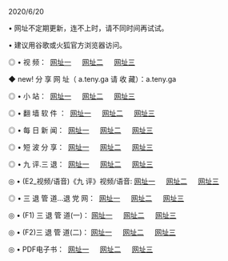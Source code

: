 <p>2020/6/20
<p>• 网址不定期更新，连不上时，请不同时间再试试。
<p>• 建议用谷歌或火狐官方浏览器访问。
<p>◎ • 视 频： 
<a href="http://pad.hdfmradio.com/" target="_blank">网址一</a> 　 
<a href="http://pcd.hdfmradio.com/" target="_blank">网址二</a> 　 
<a href="http://ptd.hdfmradio.com/b.html" target="_blank">网址三</a>
<p>◆ new! 分 享 网 址（  a.teny.ga 请 收 藏）：a.teny.ga</p>

<p>◎ • 小 站：  
<a href="http://pad.hdfmradio.com/f.html" target="_blank">网址一</a> 　 
<a href="http://pcd.hdfmradio.com/h.html" target="_blank">网址二</a> 　 
<a href="http://ptd.hdfmradio.com/k/" target="_blank">网址三</a></p>
<p>◎ • 翻 墙 软 件 ：  
<a href="http://pad.hdfmradio.com/ff/" target="_blank">网址一</a> 　 
<a href="http://pcd.hdfmradio.com/s/read/a1_nd.html" target="_blank">网址二</a> 　 
<a href="http://ptd.hdfmradio.com/ff/index.html" target="_blank">网址三</a></p>
<p>◎ • 每 日 新 闻：  
<a href="http://pad.hdfmradio.com/day/" target="_blank">网址一</a> 　 
<a href="http://pcd.hdfmradio.com/day/" target="_blank">网址二</a> 　 
<a href="http://ptd.hdfmradio.com/day/index.html" target="_blank">网址三</a></p>
<p>◎ • 短 波 分 享：  
<a href="http://pad.hdfmradio.com/h/" target="_blank">网址一</a> 　 
<a href="http://ptd.hdfmradio.com/h/" target="_blank">网址二</a> 　 
<a href="http://pcd.hdfmradio.com/h/index.html" target="_blank">网址三</a></p>
<p>◎ • 九 评.三 退：  
<a href="http://pad.hdfmradio.com/t/" target="_blank">网址一</a> 　 
<a href="http://pcd.hdfmradio.com/v2/index.html" target="_blank">网址二</a> 　 
<a href="http://ptd.hdfmradio.com/tt/index.html" target="_blank">网址三</a> 　</p>
<p>◎ • (E2_视频/语音)《九 评》视频/语音: 
<a href="http://pcd.hdfmradio.com/7738.html" target="_blank">网址一</a> 　 
<a href="http://pad.hdfmradio.com/7614.html" target="_blank">网址二</a> 　 
<a href="http://ptd.hdfmradio.com/7633.html" target="_blank">网址三</a></p>
<p>◎ • 三 退 管 道...退 党 网：  
<a href="http://pad.hdfmradio.com/go/td1.html" target="_blank">网址一</a> 　 
<a href="http://pcd.hdfmradio.com/go/td2.html" target="_blank">网址二</a> 　 
<a href="http://ptd.hdfmradio.com/go/td3.html" target="_blank">网址三</a></p>
<p>◎ • (F1) 三 退 管 道(一)： 
<a href="http://pad.hdfmradio.com/dd/" target="_blank">网址一</a> 　 
<a href="http://pcd.hdfmradio.com/s/read/a1_tdx.html" target="_blank">网址二</a> 　 
<a href="http://ptd.hdfmradio.com/dd/" target="_blank">网址三</a></p>
<p>◎ • (F2)三 退 管 道(二)： 
<a href="http://pcd.hdfmradio.com/d/" target="_blank">网址一</a> 　 
<a href="http://pad.hdfmradio.com/d/index.html" target="_blank">网址二</a> 　 
<a href="http://ptd.hdfmradio.com/d/" target="_blank">网址三</a></p>
<p>◎ • PDF电子书：  
<a href="http://pad.hdfmradio.com/p/" target="_blank">网址一</a> 　 
<a href="http://pcd.hdfmradio.com/p/index.html" target="_blank">网址二</a> 　 
<a href="http://ptd.hdfmradio.com/p/" target="_blank">网址三</a></p>
